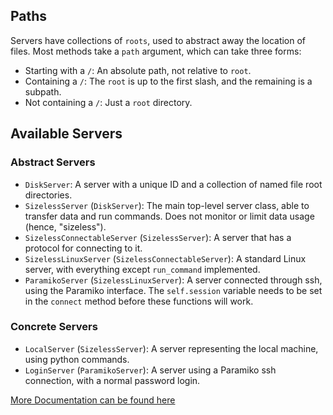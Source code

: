 
## Paths

Servers have collections of `roots`, used to abstract away the
location of files.  Most methods take a `path` argument, which can
take three forms:
* Starting with a `/`: An absolute path, not relative to `root`.
* Containing a `/`: The `root` is up to the first slash, and the remaining is a subpath.
* Not containing a `/`: Just a `root` directory.

## Available Servers

### Abstract Servers

* `DiskServer`: A server with a unique ID and a collection of named file root directories.
* `SizelessServer` (`DiskServer`): The main top-level server class, able to transfer data and run commands.  Does not monitor or limit data usage (hence, "sizeless").
* `SizelessConnectableServer` (`SizelessServer`): A server that has a protocol for connecting to it.
* `SizelessLinuxServer` (`SizelessConnectableServer`): A standard Linux server, with everything except `run_command` implemented.
* `ParamikoServer` (`SizelessLinuxServer`): A server connected through ssh, using the Paramiko interface.  The `self.session` variable needs to be set in the `connect` method before these functions will work.

### Concrete Servers

* `LocalServer` (`SizelessServer`): A server representing the local machine, using python commands.
* `LoginServer` (`ParamikoServer`): A server using a Paramiko ssh connection, with a normal password login.


[More Documentation can be found here](http://cli-computer.readthedocs.io/en/latest/index.html)
